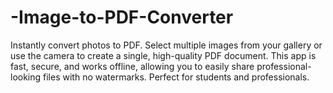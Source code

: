 # -Image-to-PDF-Converter
Instantly convert photos to PDF. Select multiple images from your gallery or use the camera to create a single, high-quality PDF document. This app is fast, secure, and works offline, allowing you to easily share professional-looking files with no watermarks. Perfect for students and professionals.
